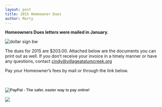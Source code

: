 ```yaml
---
layout: post
title: 2015 Homeowner Dues
author: Marty
---
```


**Homeowners Dues letters were mailed in January**.

![dollar sign bw][2]

The dues for 2015 are $203.00. Attached below are the documents you can print
out as well.  If you don’t receive your invoice in a timely manner or have any
questions, contact cindy@villageatalumcreek.org

Pay your Homeowner’s fees by mail or through the link below.

<form action="https://www.paypal.com/cgi-bin/webscr" method="post" target="_top">
<input type="hidden" name="cmd" value="_s-xclick"><br>
<input type="hidden" name="hosted_button_id" value="9WS9PWP76Z6C8"><br>
<input type="image" src="https://www.paypalobjects.com/en_US/i/btn/btn_buynowCC_LG.gif" border="0" name="submit" alt="PayPal - The safer, easier way to pay online!"><br>
<img alt="" border="0" src="https://www.paypalobjects.com/en_US/i/scr/pixel.gif" width="1" height="1"><br>
</form>

![][3]

   [2]: /villageatalumcreek.org/uploads/dollar%20sign%20bw%20image.bmp
   [3]: https://www.paypalobjects.com/en_US/i/scr/pixel.gif
